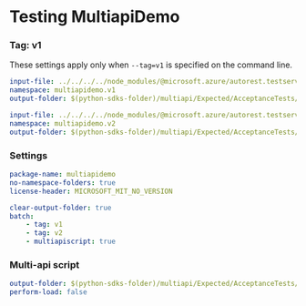 # Testing MultiapiDemo

### Tag: v1

These settings apply only when `--tag=v1` is specified on the command line.

``` yaml $(tag) == 'v1'
input-file: ../../../../node_modules/@microsoft.azure/autorest.testserver/swagger/version-demo1.json
namespace: multiapidemo.v1
output-folder: $(python-sdks-folder)/multiapi/Expected/AcceptanceTests/MultiapiDemo/multiapidemo/v1
```

``` yaml $(tag) == 'v2'
input-file: ../../../../node_modules/@microsoft.azure/autorest.testserver/swagger/version-demo2.json
namespace: multiapidemo.v2
output-folder: $(python-sdks-folder)/multiapi/Expected/AcceptanceTests/MultiapiDemo/multiapidemo/v2
```

### Settings
``` yaml
package-name: multiapidemo
no-namespace-folders: true
license-header: MICROSOFT_MIT_NO_VERSION
```

``` yaml $(multiapi)
clear-output-folder: true
batch:
    - tag: v1
    - tag: v2
    - multiapiscript: true
```

### Multi-api script

``` yaml $(multiapiscript)
output-folder: $(python-sdks-folder)/multiapi/Expected/AcceptanceTests/MultiapiDemo/multiapidemo/
perform-load: false
```

